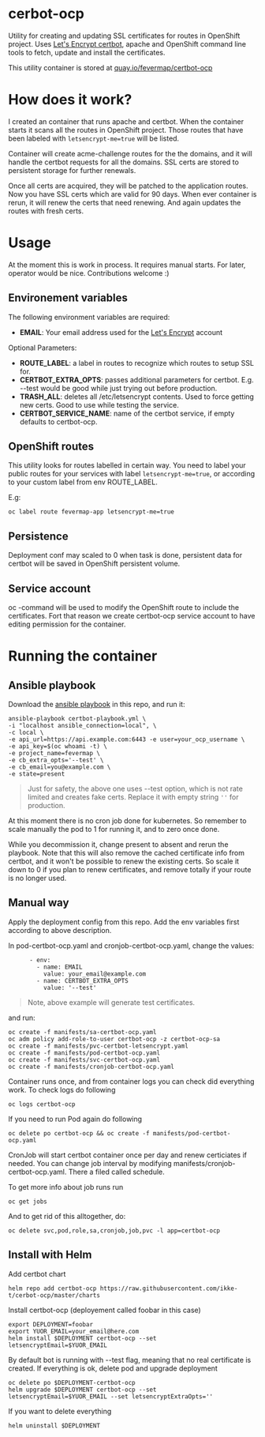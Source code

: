 # cerbot-ocp

Utility for creating and updating SSL certificates for routes in OpenShift
project. Uses [Let's Encrypt certbot](https://certbot.eff.org/), apache and
OpenShift command line tools to fetch, update and install
the certificates.

This utility container is stored at
[quay.io/fevermap/certbot-ocp](https://quay.io/repository/fevermap/certbot-ocp?tab=info)

# How does it work?

I created an container that runs apache and certbot. When the container starts
it scans all the routes in OpenShift project. Those routes that have been
labeled with ```letsencrypt-me=true``` will be listed.

Container will create acme-challenge routes for the the domains, and it will
handle the certbot requests for all the domains. SSL certs are stored to
persistent storage for further renewals.

Once all certs are acquired, they will be patched to the application routes.
Now you have SSL certs which are valid for 90 days. When ever container is
rerun, it will renew the certs that need renewing. And again updates the routes
with fresh certs.

# Usage

At the moment this is work in process. It requires manual starts. For later,
operator would be nice. Contributions welcome :)

## Environement variables

The following environment variables are required:

* **EMAIL**: Your email address used for the
  [Let's Encrypt](https://letsencrypt.org/) account

Optional Parameters:

* **ROUTE_LABEL**: a label in routes to recognize which routes to setup SSL for.
* **CERTBOT_EXTRA_OPTS**: passes additional parameters for certbot.
  E.g. --test would be good while just trying out before production.
* **TRASH_ALL**: deletes all /etc/letsencrypt contents. Used to force getting
  new certs. Good to use while testing the service.
* **CERTBOT_SERVICE_NAME**: name of the certbot service, if empty defaults to certbot-ocp.

## OpenShift routes

This utility looks for routes labelled in certain way. You need to label your
public routes for your services with label ```letsencrypt-me=true```, or
according to your custom label from env ROUTE_LABEL.

E.g:

```
oc label route fevermap-app letsencrypt-me=true
```

## Persistence

Deployment conf may scaled to 0 when task is done, persistent data for certbot
will be saved in OpenShift persistent volume.

## Service account

oc -command will be used to modify the OpenShift route to include the
certificates. Fort that reason we create certbot-ocp service account to have
editing permission for the container.

# Running the container

## Ansible playbook

Download the
[ansible playbook](https://raw.githubusercontent.com/ikke-t/cerbot-ocp/master/certbot-playbook.yml)
in this repo, and run it:

```
ansible-playbook certbot-playbook.yml \
-i "localhost ansible_connection=local", \
-c local \
-e api_url=https://api.example.com:6443 -e user=your_ocp_username \
-e api_key=$(oc whoami -t) \
-e project_name=fevermap \
-e cb_extra_opts='--test' \
-e cb_email=you@example.com \
-e state=present
```

> Just for safety, the above one uses --test option, which is not rate limited
> and creates fake certs. Replace it with empty string ```''``` for production.

At this moment there is no cron job done for kubernetes. So remember to scale
manually the pod to 1 for running it, and to zero once done.

While you decommission it, change present to absent and rerun the playbook.
Note that this will also remove the cached certificate info from certbot,
and it won't be possible to renew the existing certs. So scale it down to 0
if you plan to renew certificates, and remove totally if your route is no longer
used.


## Manual way

Apply the deployment config from this repo. Add the env variables first
according to above description.

In pod-certbot-ocp.yaml and cronjob-certbot-ocp.yaml, change the values:
```
      - env:
        - name: EMAIL
          value: your_email@example.com
        - name: CERTBOT_EXTRA_OPTS
          value: '--test'
```

> Note, above example will generate test certificates.

and run:

```
oc create -f manifests/sa-certbot-ocp.yaml
oc adm policy add-role-to-user certbot-ocp -z certbot-ocp-sa
oc create -f manifests/pvc-certbot-letsencrypt.yaml
oc create -f manifests/pod-certbot-ocp.yaml
oc create -f manifests/svc-certbot-ocp.yaml
oc create -f manifests/cronjob-certbot-ocp.yaml
```

Container runs once, and from container logs you can check did everything work. To check logs do following

```
oc logs certbot-ocp
```

If you need to run Pod again do following

```
oc delete po certbot-ocp && oc create -f manifests/pod-certbot-ocp.yaml
```

CronJob will start certbot container once per day and renew certiciates if needed. You can change job interval by modifying manifests/cronjob-certbot-ocp.yaml. There a filed called schedule.

To get more info about job runs run

```
oc get jobs
```

And to get rid of this alltogether, do:
```
oc delete svc,pod,role,sa,cronjob,job,pvc -l app=certbot-ocp
```

## Install with Helm

Add certbot chart

```
helm repo add certbot-ocp https://raw.githubusercontent.com/ikke-t/cerbot-ocp/master/charts
```

Install certbot-ocp (deployement called foobar in this case)

```
export DEPLOYMENT=foobar
export YUOR_EMAIL=your_email@here.com
helm install $DEPLOYMENT certbot-ocp --set letsencryptEmail=$YUOR_EMAIL
```

By default bot is running with --test flag, meaning that no real certificate is created. If everything is ok, delete pod and upgrade deployment

```
oc delete po $DEPLOYMENT-certbot-ocp
helm upgrade $DEPLOYMENT certbot-ocp --set letsencryptEmail=$YUOR_EMAIL --set letsencryptExtraOpts=''
```

If you want to delete everything

```
helm uninstall $DEPLOYMENT
```